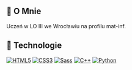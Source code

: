## 🙍 O Mnie

Uczeń w LO III we Wrocławiu na profilu mat-inf.

## 🔧 Technologie

[![HTML5](https://img.shields.io/badge/-HTML5-E34F26?style=flat-square&logo=html5&logoColor=white&link=https://github.com/olafsulich/)](https://github.com/bober-bash/)
[![CSS3](https://img.shields.io/badge/-CSS3-1572B6?style=flat-square&logo=css3)](https://github.com/bober-bash/)
[![Sass](https://img.shields.io/badge/-Sass-black?style=flat-square&logo=Sass&logoColor=pink)](https://github.com/bober-bash/)
[![C++](https://img.shields.io/badge/-C++-blue?style=flat-square&logo=cplusplus)](https://github.com/bober-bash/)
[![Python](https://img.shields.io/badge/-Python-yellow?style=flat-square&logo=python)](https://github.com/bober-bash/)
